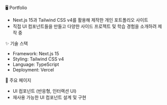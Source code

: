 🖥️ Portfolio

* Next.js 15과 Tailwind CSS v4를 활용해 제작한 개인 포트폴리오 사이트
* 직접 UI 컴포넌트들을 만들고 다양한 사이드 프로젝트 및 학습 경험을 소개하려 제작 중

✨ 기술 스택
* Framework: Next.js 15
* Styling: Tailwind CSS v4
* Language: TypeScript
* Deployment: Vercel

📁 주요 페이지
* UI 컴포넌트 (반응형, 인터랙션 UI)
* 재사용 가능한 UI 컴포넌트 설계 및 구현
